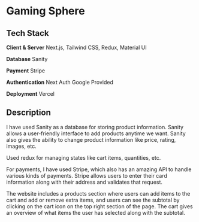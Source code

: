 # Gaming Sphere

## Tech Stack

**Client & Server**
Next.js, Tailwind CSS, Redux, Material UI

**Database**
Sanity

**Payment**
Stripe

**Authentication**
Next Auth Google Provided

**Deployment**
Vercel

## Description

I have used Sanity as a database for storing product information. Sanity allows a user-friendly interface to add products anytime we want. Sanity also gives the ability to change product information like price, rating, images, etc.

Used redux for managing states like cart items, quantities, etc.

For payments, I have used Stripe, which also has an amazing API to handle various kinds of payments. Stripe allows users to enter their card information along with their address and validates that request.

The website includes a products section where users can add items to the cart and add or remove extra items, and users can see the subtotal by clicking on the cart icon on the top right section of the page. The cart gives an overview of what items the user has selected along with the subtotal.